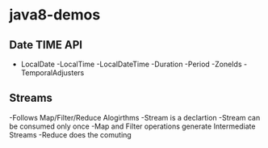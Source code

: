 # java8-demos
## Date TIME API
  - LocalDate
  -LocalTime
  -LocalDateTime
  -Duration
  -Period
  -ZoneIds
  -TemporalAdjusters
## Streams
  -Follows Map/Filter/Reduce Alogirthms
  -Stream is a declartion
  -Stream can be consumed only once
  -Map and Filter operations generate Intermediate Streams
  -Reduce does the comuting
